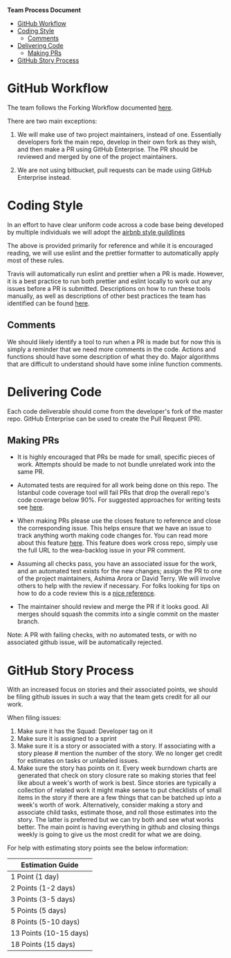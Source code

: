 <!-- START doctoc generated TOC please keep comment here to allow auto update -->
<!-- DON'T EDIT THIS SECTION, INSTEAD RE-RUN doctoc TO UPDATE -->
**Team Process Document**

- [GitHub Workflow](#github-workflow)
- [Coding Style](#coding-style)
  - [Comments](#comments)
- [Delivering Code](#delivering-code)
  - [Making PRs](#making-prs)
- [GitHub Story Process](#github-story-process)

<!-- END doctoc generated TOC please keep comment here to allow auto update -->

# GitHub Workflow

The team follows the Forking Workflow documented [here](https://www.atlassian.com/git/tutorials/comparing-workflows#forking-workflow).

There are two main exceptions:

1. We will make use of two project maintainers, instead of one. Essentially developers fork the main repo, develop in their own fork as they wish, and then make a PR using GitHub Enterprise. The PR should be reviewed and merged by one of the project maintainers.

2. We are not using bitbucket, pull requests can be made using GitHub Enterprise instead.

# Coding Style

In an effort to have clear uniform code across a code base being developed by multiple individuals we will adopt the [airbnb style guildlines](https://github.com/airbnb/javascript)

The above is provided primarily for reference and while it is encouraged reading, we will use eslint and the prettier formatter to automatically apply most of these rules.

Travis will automatically run eslint and prettier when a PR is made. However, it is a best practice to run both prettier and eslint locally to work out any issues before a PR is submitted. Descriptions on how to run these tools manually, as well as descriptions of other best practices the team has identified can be found [here](https://github.ibm.com/watson-engagement-advisor/convo-flexible-bot/wiki/Writing-code-for-convo-flexible-bot).

## Comments

We should likely identify a tool to run when a PR is made but for now this is simply a reminder that we need more comments in the code. Actions and functions should have some description of what they do.  Major algorithms that are difficult to understand should have some inline function comments.

# Delivering Code

Each code deliverable should come from the developer's fork of the master repo. GitHub Enterprise can be used to create the Pull Request (PR).

## Making PRs

- It is highly encouraged that PRs be made for small, specific pieces of work. Attempts should be made to not bundle unrelated work into the same PR.

- Automated tests are required for all work being done on this repo. The Istanbul code coverage tool will fail PRs that drop the overall repo's code coverage below 90%. For suggested approaches for writing tests see [here](https://github.ibm.com/watson-engagement-advisor/convo-flexible-bot/wiki/Writing-Test-Code).

- When making PRs please use the closes feature to reference and close the corresponding issue.  This helps ensure that we have an issue to track anything worth making code changes for.  You can read more about this feature [here](https://help.github.com/articles/closing-issues-via-commit-messages/). This feature does work cross repo, simply use the full URL to the wea-backlog issue in your PR comment.

- Assuming all checks pass, you have an associated issue for the work, and an automated test exists for the new changes; assign the PR to one of the project maintainers, Ashima Arora or David Terry. We will involve others to help with the review if necessary. For folks looking for tips on how to do a code review this is a [nice reference](https://ralbz001189.raleigh.ibm.com/qse/QSE.nsf/html/code_review_checklist.html).

- The maintainer should review and merge the PR if it looks good. All merges should squash the commits into a single commit on the master branch.

Note: A PR with failing checks, with no automated tests, or with no associated github issue, will be automatically rejected.

# GitHub Story Process

With an increased focus on stories and their associated points, we should be filing github issues in such a way that the team gets credit for all our work. 

When filing issues:

1. Make sure it has the Squad: Developer tag on it
2. Make sure it is assigned to a sprint
3. Make sure it is a story or associated with a story. If associating with a story please # mention the number of the story. We no longer get credit for estimates on tasks or unlabeled issues.
4. Make sure the story has points on it.  Every week burndown charts are generated that check on story closure rate so making stories that feel like about a week's worth of work is best. Since stories are typically a collection of related work it might make sense to put checklists of small items in the story if there are a few things that can be batched up into a week's worth of work.  Alternatively, consider making a story and associate child tasks, estimate those, and roll those estimates into the story. The latter is preferred but we can try both and see what works better.  The main point is having everything in github and closing things weekly is going to give us the most credit for what we are doing.

For help with estimating story points see the below information: 

| Estimation Guide  |
| ------------- |
| 1 Point (1 day) |
| 2 Points (1-2 days) |
| 3 Points (3-5 days) |
| 5 Points (5 days) |
| 8 Points (5-10 days) |
| 13 Points (10-15 days) |
| 18 Points (15 days) |